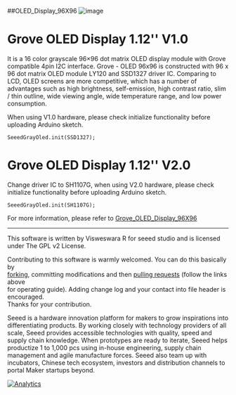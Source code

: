 ##OLED_Display_96X96
![image](https://statics3.seeedstudio.com/images/product/oled1281281.jpg)

Grove OLED Display 1.12'' V1.0
===
It is a 16 color grayscale 96×96 dot matrix OLED display module with Grove compatible 4pin I2C interface. Grove - OLED 96x96 is constructed with 96 x 96 dot matrix OLED module LY120 and SSD1327 driver IC. Comparing to LCD, OLED screens are more competitive, which has a number of advantages such as high brightness, self-emission, high contrast ratio, slim / thin outline, wide viewing angle, wide temperature range, and low power consumption.

When using V1.0 hardware, please check initialize functionality before uploading Arduino sketch.
```
SeeedGrayOled.init(SSD1327);
```

Grove OLED Display 1.12'' V2.0
===
Change driver IC to SH1107G, when using V2.0 hardware, please check initialize functionality before uploading Arduino sketch.

```
SeeedGrayOled.init(SH1107G);
```

For more information, please refer to [Grove_OLED_Display_96X96][1]

----
This software is written by Visweswara R for seeed studio and is licensed under The GPL v2 License.<br>

Contributing to this software is warmly welcomed. You can do this basically by<br>
[forking](https://help.github.com/articles/fork-a-repo), committing modifications and then [pulling requests](https://help.github.com/articles/using-pull-requests) (follow the links above<br>
for operating guide). Adding change log and your contact into file header is encouraged.<br>
Thanks for your contribution.

Seeed is a hardware innovation platform for makers to grow inspirations into differentiating products. By working closely with technology providers of all scale, Seeed provides accessible technologies with quality, speed and supply chain knowledge. When prototypes are ready to iterate, Seeed helps productize 1 to 1,000 pcs using in-house engineering, supply chain management and agile manufacture forces. Seeed also team up with incubators, Chinese tech ecosystem, investors and distribution channels to portal Maker startups beyond.


[1]:http://www.seeedstudio.com/wiki/Grove_-_OLED_Display_1.12%22



[![Analytics](https://ga-beacon.appspot.com/UA-46589105-3/OLED_Display_96X96)](https://github.com/igrigorik/ga-beacon)
